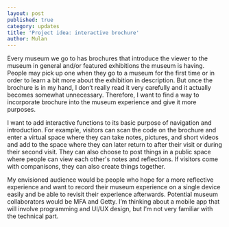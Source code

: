 ```yaml
---
layout: post
published: true
category: updates
title: 'Project idea: interactive brochure'
author: Mulan
---
```

Every museum we go to has brochures that introduce the viewer to the museum in general and/or featured exhibitions the museum is having. People may pick up one when they go to a museum for the first time or in order to learn a bit more about the exhibition in description. But once the brochure is in my hand, I don’t really read it very carefully and it actually becomes somewhat unnecessary. Therefore, I want to find a way to incorporate brochure into the museum experience and give it more purposes. 

I want to add interactive functions to its basic purpose of navigation and introduction. For example, visitors can scan the code on the brochure and enter a virtual space where they can take notes, pictures, and short videos and add to the space where they can later return to after their visit or during their second visit. They can also choose to post things in a public space where people can view each other's notes and reflections. If visitors come with companisons, they can also create things together. 

My envisioned audience would be people who hope for a more reflective experience and want to record their museum experience on a single device easily and be able to revisit their experience afterwards. Potential museum collaborators would be MFA and Getty. I’m thinking about a mobile app that will involve programming and UI/UX design, but I’m not very familiar with the technical part. 

